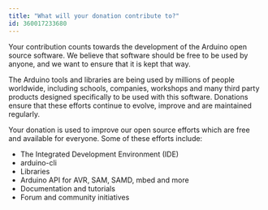 ```yaml
---
title: "What will your donation contribute to?"
id: 360017233680
---
```


Your contribution counts towards the development of the Arduino open source software. We believe that software should be free to be used by anyone, and we want to ensure that it is kept that way.

The Arduino tools and libraries are being used by millions of people worldwide, including schools, companies, workshops and many third party products designed specifically to be used with this software. Donations ensure that these efforts continue to evolve, improve and are maintained regularly.

Your donation is used to improve our open source efforts which are free and available for everyone. Some of these efforts include:

* The Integrated Development Environment (IDE)
* arduino-cli
* Libraries
* Arduino API for AVR, SAM, SAMD, mbed and more
* Documentation and tutorials
* Forum and community initiatives
